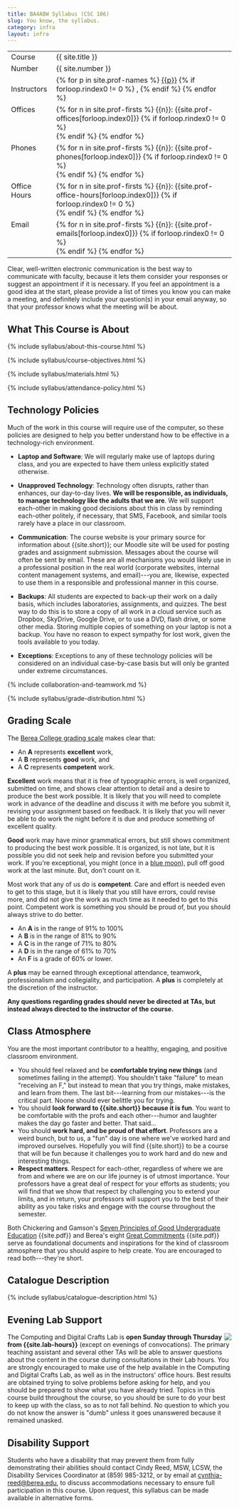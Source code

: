 ```yaml
---
title: BA4ABW Syllabus (CSC 186)
slug: You know, the syllabus.
category: infra
layout: infra
---
```


<table>
  <tr>
    <td>Course</td>
    <td> {{ site.title }}</td>
  </tr>
  <tr>
    <td>Number</td>
    <td> {{ site.number }}</td>
  </tr>
  <tr>
    <td>Instructors </td>
    <td>
      {% for p in site.prof-names %}
        <a href="{{site.prof-urls[forloop.index0]}}">{{p}}</a>
        {% if forloop.rindex0 != 0 %}
        ,
        {% endif %}
      {% endfor %}
    </td>
  </tr>
  <tr>
    <td valign="top">Offices</td>
    <td>
      {% for n in site.prof-firsts %}
      <span style="color:{{site.highlight}};">{{n}}</span>: {{site.prof-offices[forloop.index0]}}
        {% if forloop.rindex0 != 0 %}
        <br/>
        {% endif %}
      {% endfor %}
    </td>
  </tr>
  <tr>
	<td valign="top">Phones</td>
	<td>
    {% for n in site.prof-firsts %}
    <span style="color:{{site.highlight}};">{{n}}</span>: {{site.prof-phones[forloop.index0]}}
      {% if forloop.rindex0 != 0 %}
      <br/>
      {% endif %}
    {% endfor %}
  </td>
  </tr>
  <tr>
	<td valign="top">Office Hours</td>
	<td> 
    {% for n in site.prof-firsts %}
    <span style="color:{{site.highlight}};">{{n}}</span>: {{site.prof-office-hours[forloop.index0]}}
      {% if forloop.rindex0 != 0 %}
      <br/>
      {% endif %}
    {% endfor %}
  </td>
  </tr>
  <tr>
    <td valign="top">Email</td>
    <td>
      {% for n in site.prof-firsts %}
      <span style="color:{{site.highlight}};">{{n}}</span>: {{site.prof-emails[forloop.index0]}}
        {% if forloop.rindex0 != 0 %}
        <br/>
        {% endif %}
      {% endfor %}
    </td>
  </tr>
</table>

Clear, well-written electronic communication is the best way to communicate with faculty, because it lets them consider your  responses or suggest an appointment if it is necessary. If you feel an appointment is a good idea at the start, please provide a list of times you know you can make a meeting, and definitely include your question(s) in your email anyway, so  that your professor knows what the meeting will be about.

## What This Course is About

{% include syllabus/about-this-course.html %}

{% include syllabus/course-objectives.html %}

{% include syllabus/materials.html %}

{% include syllabus/attendance-policy.html %}

## Technology Policies 

Much of the work in this course will require use of the computer, so these policies are designed to help you better understand how to be effective in a technology-rich environment. 

* **Laptop and Software**: We will regularly make use of laptops during class, and you are expected to have them unless explicitly stated otherwise.

* **Unapproved Technology**: Technology often disrupts, rather than enhances, our day-to-day lives. **We will be responsible, as individuals, to manage technology like the adults that we are**. We will support each-other in making good decisions about this in class by reminding each-other politely, if necessary, that SMS, Facebook, and similar tools rarely have a place in our classroom.

* **Communication**: The course website is your primary source for information about {{site.short}}; our Moodle site will be used for posting grades and assignment submission. Messages about the course will often be sent by email. These are all mechanisms you would likely use in a professional position in the real world (corporate websites, internal content management systems, and email)---you are, likewise, expected to use them in a responsible and professional manner in this course.

* **Backups**: All students are expected to back-up their work on a daily basis, which includes laboratories, assignments, and quizzes. The best way to do this is to store a copy of all work in a cloud service such as Dropbox, SkyDrive, Google Drive, or to use a DVD, flash drive, or some other media. Storing multiple copies of something on your laptop is not a backup. You have no reason to expect sympathy for lost work, given the tools available to you today.

* **Exceptions**: Exceptions to any of these technology policies will be considered on an individual case-by-case basis but will only be granted under extreme circumstances. 

{% include collaboration-and-teamwork.md %}

{% include syllabus/grade-distribution.html %}

## Grading Scale

The [Berea College grading scale](http://www.berea.edu/cataloghandbook/academics/aps/grades/gradingscale.asp) makes clear that:

* An **A** represents **excellent** work,
* A **B** represents **good** work, and
* A **C** represents **competent** work.

**Excellent** work means that it is free of typographic errors, is well organized, submitted on time, and shows clear attention to detail and a desire to produce the best work possible. It is likely that you will need to complete work in advance of the deadline and discuss it with me before you submit it, revising your assignment based on feedback. It is likely that you will never be able to do work the night before it is due and produce something of excellent quality.

**Good** work may have minor grammatical errors, but still shows commitment to producing the best work possible. It is organized, is not late, but it is possible you did not seek help and revision before you submitted your work. If you're exceptional, you might (once in a [blue moon](http://www.youtube.com/watch?v=cxjaQV0ob2E)), pull off good work at the last minute. But, don't count on it.

Most work that any of us do is **competent**. Care and effort is needed even to get to this stage, but it is likely that you still have errors, could revise more, and did not give the work as much time as it needed to get to this point. Competent work is something you should be proud of, but you should always strive to do better.

* An **A** is in the range of 91% to 100%
* A **B** is in the range of 81% to 90%
* A **C** is in the range of 71% to 80%
* A **D** is in the range of 61% to 70%
* An **F** is a grade of 60% or lower.

A **plus** may be earned through exceptional attendance, teamwork, professionalism and collegiality, and participation. A **plus** is completely at the discretion of the instructor.

**Any questions regarding grades should never be directed at TAs, but instead always directed to the instructor of the course.**

## Class Atmosphere

You are the most important contributor to a healthy, engaging, and positive classroom environment. 

* You should feel relaxed and be **comfortable trying new things** (and sometimes failing in the attempt). You shouldn't take "failure" to mean "receiving an F," but instead to mean that you try things, make mistakes, and learn from them. The last bit---learning from our mistakes---is the critical part. Noone should ever belittle you for trying.
* You should **look forward to {{site.short}} because it is fun**. You want to be comfortable with the profs and each other---humor and laughter makes the day go faster and better. That said...
* You should **work hard, and be proud of that effort**. Professors are a weird bunch, but to us, a "fun" day is one where we've worked hard and improved ourselves. Hopefully you will find {{site.short}} to be a course that will be fun because it challenges you to work hard and do new and interesting things.
* **Respect matters**. Respect for each-other, regardless of where we are from and where we are on our life journey is of utmost importance. Your professors have a great deal of respect for your efforts as students; you will find that we show that respect by challenging you to extend your limits, and in return, your professors will support you to the best of their ability as you take risks and engage with the course throughout the semester. 

Both Chickering and Gamson's [Seven Principles of Good Undergraduate Education]({{site.media}}/seven-principles.pdf) {{site.pdf}} and Berea's eight [Great Commitments]({{site.media}}/berea-college-great-commitments.pdf) {{site.pdf}} serve as foundational documents and inspirations for the kind of classroom atmosphere that you should aspire to help create. You are encouraged to read both---they're short.

## Catalogue Description

{% include syllabus/catalogue-description.html %}

## Evening Lab Support

<img src="{{site.base}}/images/craft-lab-icon.png" align="right"/>

The Computing and Digital Crafts Lab is **open Sunday through Thursday from {{site.lab-hours}}** (except on evenings of convocations). The primary teaching assistant and several other TAs will be able to answer questions about the content in the course during consultations in their  Lab hours. You are strongly encouraged to make use of the help available in the Computing and Digital Crafts Lab, as well as in the instructors' office hours. Best results are obtained trying to solve problems before asking for help, and you should be prepared to show what you have already tried. Topics in this course build throughout the course, so you should be sure to do your best to keep up with the class, so as to not fall behind. No question to which you do not know the answer is "dumb" unless it goes unanswered because it remained unasked. 

## Disability Support

Students who have a disability that may prevent them from fully demonstrating their abilities should contact Cindy Reed, MSW, LCSW, the Disability Services Coordinator at (859) 985-3212, or by email at <a href="mailto:cynthia-reed@berea.edu">cynthia-reed@berea.edu</a>, to discuss accommodations necessary to ensure full participation in this course.  Upon request, this syllabus can be made available in alternative forms.
